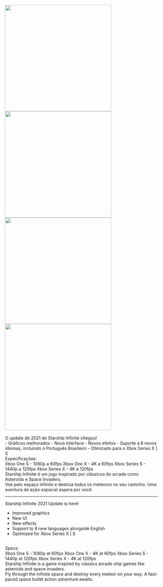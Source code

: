 <div>
  <img src="https://store-images.s-microsoft.com/image/apps.64607.14438494178598345.d7646b17-fb0e-4807-84cb-d64be6a2e740.f39306a3-0d92-41ab-83f3-0d709bcbc2c8" width="350" />
  <img src="https://store-images.s-microsoft.com/image/apps.4233.14438494178598345.d7646b17-fb0e-4807-84cb-d64be6a2e740.260b6241-b06f-4c82-96c3-69290c64e31e" width="350" />
  <img src="https://store-images.s-microsoft.com/image/apps.41205.14438494178598345.d7646b17-fb0e-4807-84cb-d64be6a2e740.8e99e808-e1e8-4aab-9c6b-d7eda1adeb68" width="350" />
  <img src="https://store-images.s-microsoft.com/image/apps.15711.14438494178598345.d7646b17-fb0e-4807-84cb-d64be6a2e740.4aeed384-c29f-4480-a566-f415cf186361" width="350" />
</div>
<br/>
O update de 2021 do Starship Infinite chegou!
<br/>
- Gráficos melhorados
- Nova interface
- Novos efeitos
- Suporte a 8 novos idiomas, incluindo o Português Brasileiro
- Otimizado para o Xbox Series X | S
<br/>
Especificações:
<br/>
Xbox One S - 1080p a 60fps
Xbox One X - 4K a 60fps
Xbox Series S - 1440p a 120fps
Xbox Series X - 4K a 120fps
<br/>
Starship Infinite é um jogo inspirado por clássicos do arcade como Asteroids e Space Invaders.
<br/>
Voe pelo espaço infinito e destrua todos os meteoros no seu caminho.
Uma aventura de ação espacial espera por você.

----------------------------------------------------------------------------------------------------

Starship Infinite 2021 Update is here!
<br/>
- Improved graphics
- New UI
- New effects
- Support to 8 new languages alongside English
- Optimized for Xbox Series X | S
<br/>
Specs:
<br/>
Xbox One S - 1080p at 60fps
Xbox One X - 4K at 60fps
Xbox Series S - 1440p at 120fps
Xbox Series X - 4K at 120fps
<br/>
Starship Infinite is a game inspired by classics arcade ship games like asteroids and space invaders.
<br/>
Fly through the infinite space and destroy every meteor on your way.
A fast-paced space bullet action adventure awaits.
